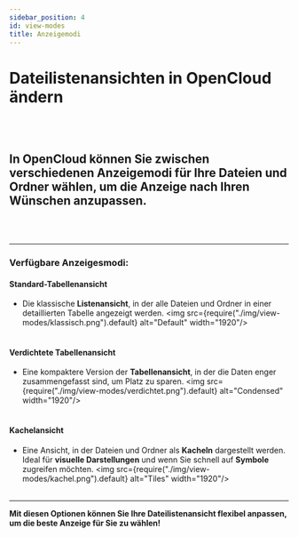 ```yaml
---
sidebar_position: 4
id: view-modes
title: Anzeigemodi
---
```

# Dateilistenansichten in OpenCloud ändern
<br/><br/>

## In OpenCloud können Sie zwischen verschiedenen **Anzeigemodi** für Ihre Dateien und Ordner wählen, um die Anzeige nach Ihren Wünschen anzupassen.
<br/><br/>


---

### Verfügbare Anzeigesmodi:

#### **Standard-Tabellenansicht**  
- Die klassische **Listenansicht**, in der alle Dateien und Ordner in einer detaillierten Tabelle angezeigt werden.
<img src={require("./img/view-modes/klassisch.png").default} alt="Default" width="1920"/>
<br/><br/>

#### **Verdichtete Tabellenansicht**  
- Eine kompaktere Version der **Tabellenansicht**, in der die Daten enger zusammengefasst sind, um Platz zu sparen.
<img src={require("./img/view-modes/verdichtet.png").default} alt="Condensed" width="1920"/>
<br/><br/>

#### **Kachelansicht**  
- Eine Ansicht, in der Dateien und Ordner als **Kacheln** dargestellt werden. Ideal für **visuelle Darstellungen** und wenn Sie schnell auf **Symbole** zugreifen möchten.
<img src={require("./img/view-modes/kachel.png").default} alt="Tiles" width="1920"/>
<br/><br/>

---

**Mit diesen Optionen können Sie Ihre Dateilistenansicht flexibel anpassen, um die beste Anzeige für Sie zu wählen!**
